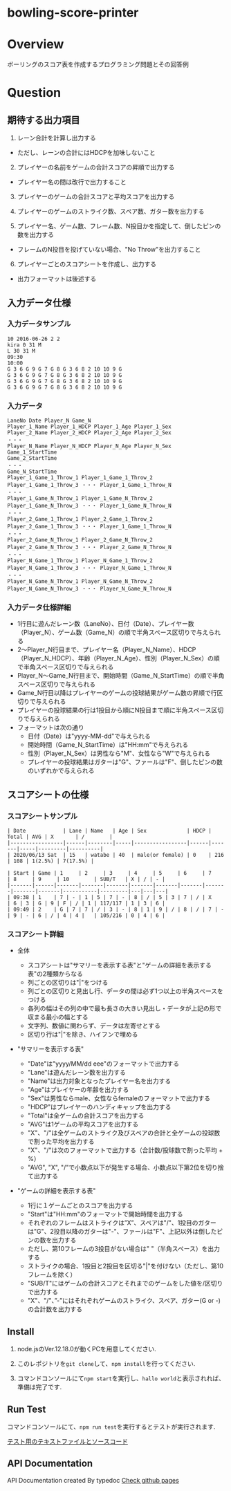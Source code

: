bowling-score-printer
====

# Overview

ボーリングのスコア表を作成するプログラミング問題とその回答例

# Question

## 期待する出力項目

1. レーン合計を計算し出力する
  - ただし、レーンの合計にはHDCPを加味しないこと

2. プレイヤーの名前をゲームの合計スコアの昇順で出力する
  - プレイヤー名の間は改行で出力すること

3. プレイヤーのゲームの合計スコアと平均スコアを出力する

4. プレイヤーのゲームのストライク数、スペア数、ガター数を出力する

5. プレイヤー名、ゲーム数、フレーム数、N投目かを指定して、倒したピンの数を出力する
  - フレームのN投目を投げていない場合、"No Throw"を出力すること

6. プレイヤーごとのスコアシートを作成し、出力する
  - 出力フォーマットは後述する

## 入力データ仕様

### 入力データサンプル
```
10 2016-06-26 2 2
kira 0 31 M
L 30 31 M
09:30
10:00
G 3 6 G 9 G 7 G 8 G 3 6 8 2 10 10 9 G
G 3 6 G 9 G 7 G 8 G 3 6 8 2 10 10 9 G
G 3 6 G 9 G 7 G 8 G 3 6 8 2 10 10 9 G
G 3 6 G 9 G 7 G 8 G 3 6 8 2 10 10 9 G
```

### 入力データ
```
LaneNo Date Player_N Game_N
Player_1_Name Player_1_HDCP Player_1_Age Player_1_Sex
Player_2_Name Player_2_HDCP Player_2_Age Player_2_Sex
・・・
Player_N_Name Player_N_HDCP Player_N_Age Player_N_Sex
Game_1_StartTime
Game_2_StartTime
・・・
Game_N_StartTime
Player_1_Game_1_Throw_1 Player_1_Game_1_Throw_2 Player_1_Game_1_Throw_3 ・・・ Player_1_Game_1_Throw_N
・・・
Player_1_Game_N_Throw_1 Player_1_Game_N_Throw_2 Player_1_Game_N_Throw_3 ・・・ Player_1_Game_N_Throw_N
・・・
Player_2_Game_1_Throw_1 Player_2_Game_1_Throw_2 Player_2_Game_1_Throw_3 ・・・ Player_1_Game_1_Throw_N
・・・
Player_2_Game_N_Throw_1 Player_2_Game_N_Throw_2 Player_2_Game_N_Throw_3 ・・・ Player_2_Game_N_Throw_N
・・・
Player_N_Game_1_Throw_1 Player_N_Game_1_Throw_2 Player_N_Game_1_Throw_3 ・・・ Player_N_Game_1_Throw_N
・・・
Player_N_Game_N_Throw_1 Player_N_Game_N_Throw_2 Player_N_Game_N_Throw_3 ・・・ Player_N_Game_N_Throw_N
```

### 入力データ仕様詳細
- 1行目に遊んだレーン数（LaneNo）、日付（Date）、プレイヤー数（Player_N）、ゲーム数（Game_N）の順で半角スペース区切りで与えられる
- 2〜Player_N行目まで、プレイヤー名（Player_N_Name）、HDCP（Player_N_HDCP）、年齢（Player_N_Age）、性別（Player_N_Sex）の順で半角スペース区切りで与えられる
- Player_N〜Game_N行目まで、開始時間（Game_N_StartTime）の順で半角スペース区切りで与えられる
- Game_N行目以降はプレイヤーのゲームの投球結果がゲーム数の昇順で行区切りで与えられる
- プレイヤーの投球結果の行は1投目から順にN投目まで順に半角スペース区切りで与えられる
- フォーマットは次の通り
  - 日付（Date）は"yyyy-MM-dd"で与えられる
  - 開始時間（Game_N_StartTime）は"HH:mm"で与えられる
  - 性別（Player_N_Sex）は男性なら"M"、女性なら"W"で与えられる
  - プレイヤーの投球結果はガターは"G"、ファールは"F"、倒したピンの数のいずれかで与えられる


## スコアシートの仕様

### スコアシートサンプル
```
| Date            | Lane | Name   | Age | Sex             | HDCP | Total | AVG | X       | /        |
|-----------------|------|--------|-----|-----------------|------|-------|-----|---------|----------|
| 2020/06/13 Sat  | 15   | watabe | 40  | male(or female) | 0    | 216   | 108 | 1(2.5%) | 7(17.5%) |

| Start | Game | 1     | 2     | 3     | 4     | 5     | 6     | 7     | 8     | 9     | 10        | SUB/T   | X | / | - |
|-------|------|-------|-------|-------|-------|-------|-------|-------|-------|-------|-----------|---------|---|---|---|
| 09:38 | 1    | 7 | - | 1 | 5 | 7 | - | 8 | / | 5 | 3 | 7 | / | X     | 6 | 3 | G | 9 | F | / | 1 | 117/117 | 1 | 3 | 6 |
| 09:49 | 2    | G | 7 | 7 | / | 3 | - | 8 | 1 | 9 | / | 8 | / | 7 | - | 9 | - | 6 | / | 4 | 4 |   | 105/216 | 0 | 4 | 6 |

```

### スコアシート詳細

- 全体
  - スコアシートは"サマリーを表示する表"と"ゲームの詳細を表示する表"の2種類からなる
  - 列ごとの区切りは"|"をつける
  - 列ごとの区切りと見出し行、データの間は必ず1つ以上の半角スペースをつける
  - 各列の幅はその列の中で最も長さの大きい見出し・データが上記の形で収まる最小の幅とする
  - 文字列、数値に関わらず、データは左寄せとする
  - 区切り行は"|"を除き、ハイフンで埋める

- "サマリーを表示する表"
  - "Date"は"yyyy/MM/dd eee"のフォーマットで出力する
  - "Lane"は遊んだレーン数を出力する
  - "Name"は出力対象となったプレイヤー名を出力する
  - "Age"はプレイヤーの年齢を出力する
  - "Sex"は男性ならmale、女性ならfemaleのフォーマットで出力する
  - "HDCP"はプレイヤーのハンディキャップを出力する
  - "Total"は全ゲームの合計スコアを出力する
  - "AVG"は1ゲームの平均スコアを出力する
  - "X"、"/"は全ゲームのストライク及びスペアの合計と全ゲームの投球数で割った平均を出力する
  - "X"、"/"は次のフォーマットで出力する（合計数/投球数で割った平均 + %）
  - "AVG", "X", "/"で小数点以下が発生する場合、小数点以下第2位を切り捨て出力する

- "ゲームの詳細を表示する表"
  - 1行に１ゲームごとのスコアを出力する
  - "Start"は"HH:mm"のフォーマットで開始時間を出力する
  - それぞれのフレームはストライクは”X”、スペアは"/"、1投目のガターは"G"、2投目以降のガターは"-"、ファールは"F"、上記以外は倒したピンの数を出力する
  - ただし、第10フレームの3投目がない場合は" "（半角スペース）を出力する
  - ストライクの場合、1投目と2投目を区切る"|"を付けない（ただし、第10フレームを除く）
  - "SUB/T"にはゲームの合計スコアとそれまでのゲームをした値を/区切りで出力する
  - "X"、"/"、”-”にはそれぞれゲームのストライク、スペア、ガター(G or -)の合計数を出力する


## Install

1. node.jsのVer.12.18.0が動くPCを用意してください.

2. このレポジトリを`git clone`して、`npm install`を行ってください.

3. コマンドコンソールにて`npm start`を実行し、`hallo world`と表示されれば、準備は完了です.

## Run Test

コマンドコンソールにて、`npm run test`を実行するとテストが実行されます.

[テスト用のテキストファイルとソースコード](./src/test)

## API Documentation

API Documentation created By typedoc [Check github pages](https://shigarashi1.github.io/bowling-score-printer/index.html)